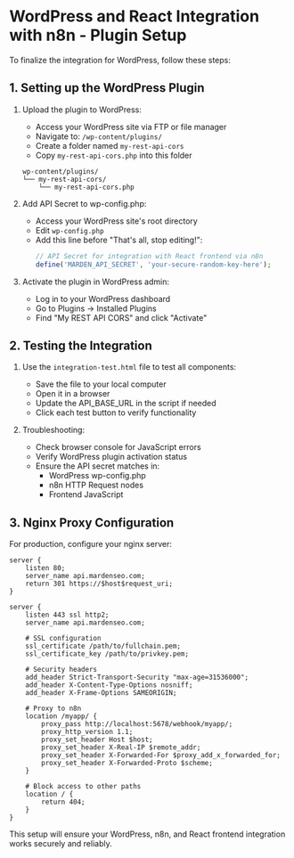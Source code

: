 # WordPress and React Integration with n8n - Plugin Setup

To finalize the integration for WordPress, follow these steps:

## 1. Setting up the WordPress Plugin

1. Upload the plugin to WordPress:
   - Access your WordPress site via FTP or file manager
   - Navigate to: `/wp-content/plugins/`
   - Create a folder named `my-rest-api-cors`
   - Copy `my-rest-api-cors.php` into this folder

   ```
   wp-content/plugins/
   └── my-rest-api-cors/
       └── my-rest-api-cors.php
   ```

2. Add API Secret to wp-config.php:
   - Access your WordPress site's root directory
   - Edit `wp-config.php`
   - Add this line before "That's all, stop editing!":
     ```php
     // API Secret for integration with React frontend via n8n
     define('MARDEN_API_SECRET', 'your-secure-random-key-here');
     ```

3. Activate the plugin in WordPress admin:
   - Log in to your WordPress dashboard
   - Go to Plugins → Installed Plugins
   - Find "My REST API CORS" and click "Activate"

## 2. Testing the Integration

1. Use the `integration-test.html` file to test all components:
   - Save the file to your local computer
   - Open it in a browser
   - Update the API_BASE_URL in the script if needed
   - Click each test button to verify functionality

2. Troubleshooting:
   - Check browser console for JavaScript errors
   - Verify WordPress plugin activation status
   - Ensure the API secret matches in:
     * WordPress wp-config.php
     * n8n HTTP Request nodes
     * Frontend JavaScript

## 3. Nginx Proxy Configuration

For production, configure your nginx server:

```
server {
    listen 80;
    server_name api.mardenseo.com;
    return 301 https://$host$request_uri;
}

server {
    listen 443 ssl http2;
    server_name api.mardenseo.com;
    
    # SSL configuration
    ssl_certificate /path/to/fullchain.pem;
    ssl_certificate_key /path/to/privkey.pem;
    
    # Security headers
    add_header Strict-Transport-Security "max-age=31536000";
    add_header X-Content-Type-Options nosniff;
    add_header X-Frame-Options SAMEORIGIN;
    
    # Proxy to n8n
    location /myapp/ {
        proxy_pass http://localhost:5678/webhook/myapp/;
        proxy_http_version 1.1;
        proxy_set_header Host $host;
        proxy_set_header X-Real-IP $remote_addr;
        proxy_set_header X-Forwarded-For $proxy_add_x_forwarded_for;
        proxy_set_header X-Forwarded-Proto $scheme;
    }
    
    # Block access to other paths
    location / {
        return 404;
    }
}
```

This setup will ensure your WordPress, n8n, and React frontend integration works securely and reliably.
